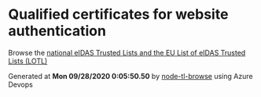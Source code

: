 # Qualified certificates for website authentication 
 Browse the [national eIDAS Trusted Lists and the EU List of eIDAS Trusted Lists (LOTL)](https://webgate.ec.europa.eu/tl-browser/#/) 
 
 
Generated at **Mon 09/28/2020  0:05:50.50** by [node-tl-browse](https://github.com/ymedlop/node-tl-browser) using Azure Devops 
